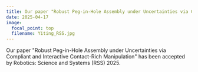 ```yaml
---
title: Our paper "Robust Peg-in-Hole Assembly under Uncertainties via Compliant and Interactive Contact-Rich Manipulation" accepted by RSS 2025
date: 2025-04-17
image:
  focal_point: top
  filename: Yiting_RSS.jpg
---
```


Our paper "Robust Peg-in-Hole Assembly under Uncertainties via Compliant and Interactive Contact-Rich Manipulation" has been accepted by Robotics: Science and Systems (RSS) 2025.
